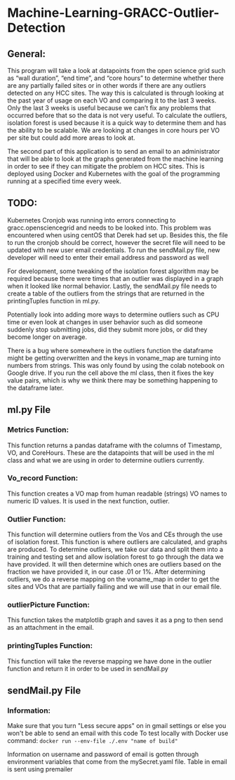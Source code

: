# Machine-Learning-GRACC-Outlier-Detection
	
## General:

This program will take a look at datapoints from the open science grid such as “wall duration”, “end time”, and “core hours” to determine whether there are any partially failed sites or in other words if there are any outliers detected on any HCC sites. The way this is calculated is through looking at the past year of usage on each VO and comparing it to the last 3 weeks. Only the last 3 weeks is useful because we can’t fix any problems that occurred before that so the data is not very useful. To calculate the outliers, isolation forest is used because it is a quick way to determine them and has the ability to be scalable. We are looking at changes in core hours per VO per site but could add more areas to look at.

The second part of this application is to send an email to an administrator that will be able to look at the graphs generated from the machine learning in order to see if they can mitigate the problem on HCC sites. This is deployed using Docker and Kubernetes with the goal of the programming running at a specified time every week. 

## TODO:

Kubernetes Cronjob was running into errors connecting to gracc.opensciencegrid and needs to be looked into. This problem was encountered when using centOS that Derek had set up. Besides this, the file to run the cronjob should be correct, however the secret file will need to be updated with new user email credentials. To run the sendMail.py file, new developer will need to enter their email address and password as well

For development, some tweaking of the isolation forest algorithm may be required because there were times that an outlier was displayed in a graph when it looked like normal behavior. Lastly, the sendMail.py file needs to create a table of the outliers from the strings that are returned in the printingTuples function in ml.py. 

Potentially look into adding more ways to determine outliers such as CPU time or even look at changes in user behavior such as did someone suddenly stop submitting jobs, did they submit more jobs, or did they become longer on average. 

There is a bug where somewhere in the outliers function the dataframe might be getting overwritten and the keys in voname_map are turning into numbers from strings. This was only found by using the colab notebook on Google drive. If you run the cell above the ml class, then it fixes the key value pairs, which is why we think there may be something happening to the dataframe later.

## ml.py File
### Metrics Function:

This function returns a pandas dataframe with the columns of Timestamp, VO, and CoreHours. These are the datapoints that will be used in the ml class and what we are using in order to determine outliers currently.

### Vo_record Function:

This function creates a VO map from human readable (strings) VO names to numeric ID values. It is used in the next function, outlier. 

### Outlier Function:

This function will determine outliers from the Vos and CEs through the use of isolation forest. This function is where outliers are calculated, and graphs are produced. To determine outliers, we take our data and split them into a training and testing set and allow isolation forest to go through the data we have provided. It will then determine which ones are outliers based on the fraction we have provided it, in our case .01 or 1%. After determining outliers, we do a reverse mapping on the voname_map in order to get the sites and VOs that are partially failing and we will use that in our email file.

### outlierPicture Function:
 
 This function takes the matplotlib graph and saves it as a png to then send as an attachment in the email.

### printingTuples Function:

This function will take the reverse mapping we have done in the outlier function and return it in order to be used in sendMail.py

## sendMail.py File

### Information:
Make sure that you turn "Less secure apps" on in gmail settings or else you won't be able to send an email with this code
To test locally with Docker use command: ```docker run --env-file ./.env "name of build" ```

Information on username and password of email is gotten through environment variables that come from the mySecret.yaml file.
Table in email is sent using premailer
